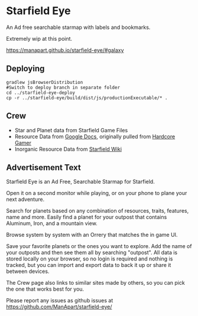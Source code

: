 # Starfield Eye

An Ad free searchable starmap with labels and bookmarks.

Extremely wip at this point.

https://manapart.github.io/starfield-eye/#galaxy

## Deploying
```
gradlew jsBrowserDistribution
#Switch to deploy branch in separate folder
cd ../starfield-eye-deploy
cp -r ../starfield-eye/build/dist/js/productionExecutable/* .
```

## Crew

- Star and Planet data from Starfield Game Files
- Resource Data from [Google Docs](https://docs.google.com/spreadsheets/d/1seE2vzP_8Whs43C-6CXpoHPyJMFGoUH4TkSzeJqMHm4/edit#gid=231618918), originally pulled from [Hardcore Gamer](https://hardcoregamer.com/db/starfield-all-locations-systems-planets-moons/)
- Inorganic Resource Data from [Starfield Wiki](https://starfieldwiki.net/wiki/Starfield:Resources)


## Advertisement Text

Starfield Eye is an Ad Free, Searchable Starmap for Starfield.

Open it on a second monitor while playing, or on your phone to plane your next adventure.

Search for planets based on any combination of resources, traits, features, name and more. Easily find a planet for your outpost that contains Aluminum, Iron, and a mountain view.

Browse system by system with an Orrery that matches the in game UI.

Save your favorite planets or the ones you want to explore. Add the name of your outposts and then see them all by searching "outpost". All data is stored locally on your browser, so no login is required and nothing is tracked, but you can import and export data to back it up or share it between devices.

The Crew page also links to similar sites made by others, so you can pick the one that works best for you.

Please report any issues as github issues at https://github.com/ManApart/starfield-eye/